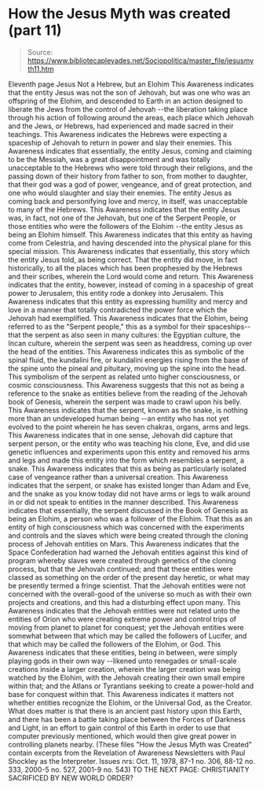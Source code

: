 # How the Jesus Myth was created (part 11)

> Source: https://www.bibliotecapleyades.net/Sociopolitica/master_file/jesusmyth11.htm

Eleventh page
Jesus
Not a Hebrew, but an Elohim
This Awareness
indicates that the entity Jesus was not the son of Jehovah, but was one who
was an offspring of the Elohim, and descended to Earth in an action designed
to liberate the Jews from the control of Jehovah --the liberation taking place
through his action of following around the areas, each place which Jehovah
and the Jews, or Hebrews, had experienced and made sacred in their teachings.
This Awareness indicates the Hebrews were expecting a spaceship of Jehovah to return in power and slay their enemies. This Awareness indicates that essentially, the entity Jesus, coming and claiming to be the Messiah, was a great disappointment and was totally unacceptable to the Hebrews who were told through their religions, and the passing down of their history from father to son, from mother to daughter, that their god was a god of power, vengeance, and of great protection, and one who would slaughter and slay their enemies. The entity Jesus as coming back and personifying love and mercy, in itself, was unacceptable to many of the Hebrews.
This Awareness indicates that the entity Jesus was, in fact, not one of the Jehovah, but one of the Serpent People, or those entities who were the followers of the Elohim --the entity Jesus as being an Elohim himself.
This Awareness indicates that this entity as having come from Celestria, and having descended into the physical plane for this special mission. This Awareness indicates that essentially, this story which the entity Jesus told, as being correct. That the entity did move, in fact historically, to all the places which has been prophesied by the Hebrews and their scribes, wherein the Lord would come and return.
This Awareness indicates that the entity, however, instead of coming in a spaceship of great power to Jerusalem, this entity rode a donkey into Jerusalem. This Awareness indicates that this entity as expressing humility and mercy and love in a manner that totally contradicted the power force which the Jehovah had exemplified.
This Awareness indicates that the Elohim, being referred to as the "Serpent people," this as a symbol for their spaceships--that the serpent as also seen in many cultures: the Egyptian culture, the Incan culture, wherein the serpent was seen as headdress, coming up over the head of the entities. This Awareness indicates this as symbolic of the spinal fluid, the kundalini fire, or kundalini energies rising from the base of the spine unto the pineal and pituitary, moving up the spine into the head.
This symbolism of the serpent as related unto higher consciousness, or cosmic consciousness. This Awareness suggests that this not as being a reference to the snake as entities believe from the reading of the Jehovah book of Genesis, wherein the serpent was made to crawl upon his belly. This Awareness indicates that the serpent, known as the snake, is nothing more than an undeveloped human being --an entity who has not yet evolved to the point wherein he has seven chakras, organs, arms and legs.
This Awareness indicates that in one sense, Jehovah did capture that serpent person, or the entity who was teaching his clone, Eve, and did use genetic influences and experiments upon this entity and removed his arms and legs and made this entity into the form which resembles a serpent, a snake. This Awareness indicates that this as being as particularly isolated case of vengeance rather than a universal creation.
This Awareness indicates that the serpent, or snake has existed longer than Adam and Eve, and the snake as you know today did not have arms or legs to walk around in or did not speak to entities in the manner described. This Awareness indicates that essentially, the serpent discussed in the Book of Genesis as being an Elohim, a person who was a follower of the Elohim. That this as an entity of high consciousness which was concerned with the experiments and controls and the slaves which were being created through the cloning process of Jehovah entities on Mars.
This Awareness indicates that the Space Confederation had warned the Jehovah entities against this kind of program whereby slaves were created through genetics of the cloning process, but that the Jehovah continued; and that these entities were classed as something on the order of the present day heretic, or what may be presently termed a fringe scientist. That the Jehovah entities were not concerned with the overall-good of the universe so much as with their own projects and creations, and this had a disturbing effect upon many.
This Awareness indicates that the Jehovah entities were not related unto the entities of Orion who were creating extreme power and control trips of moving from planet to planet for conquest; yet the Jehovah entities were somewhat between that which may be called the followers of Lucifer, and that which may be called the followers of the Elohim, or God. This Awareness indicates that these entities, being in between, were simply playing gods in their own way --likened unto renegades or small-scale creations inside a larger creation, wherein the larger creation was being watched by the Elohim, with the Jehovah creating their own small empire within that; and the Atlans or Tyrantians seeking to create a power-hold and base for conquest within that.
This Awareness
indicates it matters not whether entities recognize the Elohim, or the Universal
God, as the Creator. What does matter is that there is an ancient past history
upon this Earth, and there has been a
battle taking place between the Forces
of Darkness and Light, in an effort to gain control of this Earth in order
to use that computer previously mentioned, which would then give great power
in controlling planets nearby.
(These files "How the Jesus Myth was
Created" contain excerpts from the Revelation of Awareness Newsletters
with Paul Shockley as the Interpreter. Issues nrs:
Oct. 11, 1978, 87-1 no. 306, 88-12 no. 333, 2000-5 no. 527, 2001-9
no. 543)
TO THE NEXT PAGE: CHRISTIANITY SACRIFICED BY NEW WORLD ORDER?
